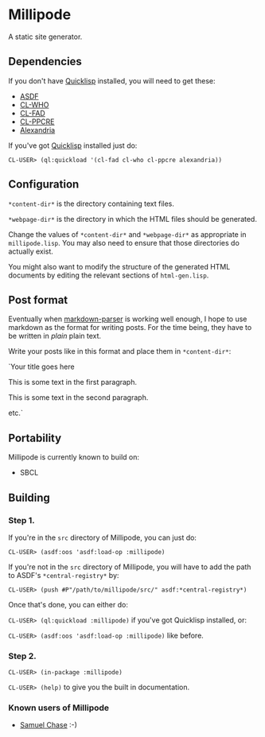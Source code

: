 # Millipode

A static site generator.

## Dependencies

If you don't have [Quicklisp](http://www.quicklisp.org/) installed, you
will need to get these:

- [ASDF](http://common-lisp.net/project/asdf/)
- [CL-WHO](http://weitz.de/cl-who/)
- [CL-FAD](http://weitz.de/cl-fad/)
- [CL-PPCRE](http://weitz.de/cl-ppcre/)
- [Alexandria](http://common-lisp.net/project/alexandria/)

If you've got [Quicklisp](http://www.quicklisp.org/) installed just do:

`CL-USER> (ql:quickload '(cl-fad cl-who cl-ppcre alexandria))`

## Configuration

`*content-dir*` is the directory containing text files.

`*webpage-dir*` is the directory in which the HTML files should be
generated.

Change the values of `*content-dir*` and `*webpage-dir*` as
appropriate in `millipode.lisp`. You may also need to ensure that those
directories do actually exist.

You might also want to modify the structure of the generated HTML
documents by editing the relevant sections of `html-gen.lisp`.

## Post format

Eventually when [markdown-parser](https://github.com/samebchase) is
working well enough, I hope to use markdown as the format for writing
posts. For the time being, they have to be written in _plain_ plain
text.

Write your posts like in this format and place them in
`*content-dir*`:

`Your title goes here

This is some text in the first paragraph.

This is some text in the second paragraph.

etc.`

## Portability

Millipode is currently known to build on:
- SBCL

## Building

### Step 1.

If you're in the `src` directory of Millipode, you can just do:

`CL-USER> (asdf:oos 'asdf:load-op :millipode)`

If you're not in the `src` directory of Millipode, you will have to
add the path to ASDF's `*central-registry*` by:

`CL-USER> (push #P"/path/to/millipode/src/" asdf:*central-registry*)`

Once that's done, you can either do:

`CL-USER> (ql:quickload :millipode)` if you've got Quicklisp installed, or:

`CL-USER> (asdf:oos 'asdf:load-op :millipode)` like before.

### Step 2.

`CL-USER> (in-package :millipode)`

`CL-USER> (help)` to give you the built in documentation.

### Known users of Millipode

- [Samuel Chase](http://www.samebchase.com/) :-)